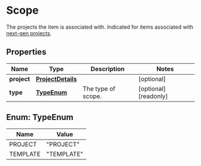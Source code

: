

# Scope

The projects the item is associated with. Indicated for items associated with [next-gen projects](https://confluence.atlassian.com/x/loMyO).

## Properties

| Name | Type | Description | Notes |
|------------ | ------------- | ------------- | -------------|
|**project** | [**ProjectDetails**](ProjectDetails.md) |  |  [optional] |
|**type** | [**TypeEnum**](#TypeEnum) | The type of scope. |  [optional] [readonly] |



## Enum: TypeEnum

| Name | Value |
|---- | -----|
| PROJECT | &quot;PROJECT&quot; |
| TEMPLATE | &quot;TEMPLATE&quot; |



